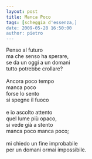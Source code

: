 ```yaml
---
layout: post
title: Manca Poco
tags: [scheggia d'essenza,]
date: 2009-05-28 16:50:00
author: pietro
---
```

Penso al futuro<br/>ma che senso ha sperare,<br/>se da un oggi a un domani<br/>tutto potrebbe crollare?<br/><br/>Ancora poco tempo<br/>manca poco<br/>forse lo sento<br/>si spegne il fuoco<br/><br/>e io ascolto attento<br/>quel lume più opaco,<br/>si vede già a stento<br/>manca poco manca poco;<br/><br/>mi chiedo un fine improbabile<br/>per un domani ormai impossibile.
